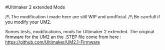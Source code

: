 #Ultimaker 2 extended Mods

/!\ The modification i made here are still WIP and unofficial.
/!\ Be carefull if you modify your UM2.

Somes tests, modifications, mods for Ultimaker 2 extended.
The original firmware for the UM2 an the .STEP file come from here : https://github.com/Ultimaker/UM2.1-Firmware

